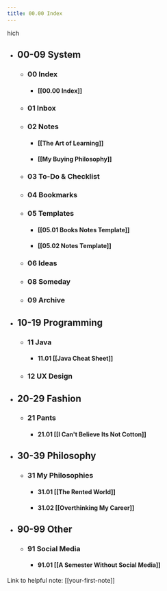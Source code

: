 ```yaml
---
title: 00.00 Index
---
```

hich
- ## 00-09 System
	- ### 00 Index
		- #### [[00.00 Index]]
	- ### 01 Inbox
	- ### 02 Notes
		- #### [[The Art of Learning]]
		- #### [[My Buying Philosophy]]
	- ### 03 To-Do & Checklist
	- ### 04 Bookmarks
	- ### 05 Templates
		- #### [[05.01 Books Notes Template]]
		- #### [[05.02 Notes Template]]
	- ### 06 Ideas
	- ### 08 Someday
	- ### 09 Archive
- ## 10-19 Programming
	- ### 11 Java
		- #### 11.01 [[Java Cheat Sheet]]
	- ### 12 UX Design
- ## 20-29 Fashion
	- ### 21 Pants
		- #### 21.01 [[I Can't Believe Its Not Cotton]]
- ## 30-39 Philosophy
	- ### 31 My Philosophies
		- #### 31.01 [[The Rented World]] 
		- #### 31.02 [[Overthinking My Career]]
- ## 90-99 Other
	- ### 91 Social Media
		- #### 91.01 [[A Semester Without Social Media]]


Link to helpful note:
[[your-first-note]]
